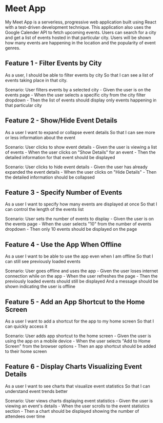 # Meet App 
My Meet App is a serverless, progressive web application built using React with a test-driven development technique. This application also uses the Google Calender API to fetch upcoming events. Users can search for a city and get a list of events hosted in that particular city. Users will be shown how many events are happening in the location and the popularity of event genres. 

## Feature 1 -  Filter Events by City 
As a user,
I should be able to filter events by city
So that I can see a list of events taking place in that city.

Scenario: User filters events by a selected city
    - Given the user is on the events page
    - When the user selects a specific city from the city filter dropdown
    - Then the list of events should display only events happening in that particular city

## Feature 2 - Show/Hide Event Details
As a user
I want to expand or collapse event details
So that I can see more or less information about the event

Scenario: User clicks to show event details
    - Given the user is viewing a list of events
    - When the user clicks on "Show Details" for an event
    - Then the detailed information for that event should be displayed

Scenario: User clicks to hide event details
    - Given the user has already expanded the event details
    - When the user clicks on "Hide Details"
    - Then the detailed information should be collapsed

## Feature 3 - Specify Number of Events
As a user
I want to specify how many events are displayed at once
So that I can control the length of the events list

Scenario: User sets the number of events to display
    - Given the user is on the events page
    - When the user selects "10" from the number of events dropdown
    - Then only 10 events should be displayed on the page

## Feature 4 - Use the App When Offline
As a user
I want to be able to use the app even when I am offline
So that I can still see previously loaded events

Scenario: User goes offline and uses the app
    - Given the user loses internet connection while on the app
    - When the user refreshes the page
    - Then the previously loaded events should still be displayed
    And a message should be shown indicating the user is offline

## Feature 5 - Add an App Shortcut to the Home Screen
As a user
I want to add a shortcut for the app to my home screen
So that I can quickly access it

Scenario: User adds app shortcut to the home screen
    - Given the user is using the app on a mobile device
    - When the user selects "Add to Home Screen" from the browser options
    - Then an app shortcut should be added to their home screen

## Feature 6 - Display Charts Visualizing Event Details 
As a user
I want to see charts that visualize event statistics
So that I can understand event trends better

Scenario: User views charts displaying event statistics
    - Given the user is viewing an event's details
    - When the user scrolls to the event statistics section
    - Then a chart should be displayed showing the number of attendees over time

